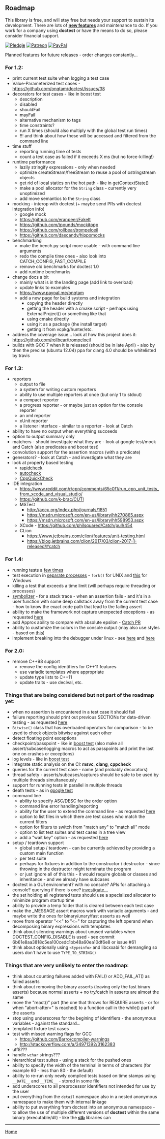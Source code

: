 ## Roadmap

This library is free, and will stay free but needs your support to sustain its development. There are lots of [**new features**](roadmap.md) and maintenance to do. If you work for a company using **doctest** or have the means to do so, please consider financial support.

[![Pledgie](https://pledgie.com/campaigns/31280.png)](https://pledgie.com/campaigns/31280)
[![Patreon](https://cloud.githubusercontent.com/assets/8225057/5990484/70413560-a9ab-11e4-8942-1a63607c0b00.png)](http://www.patreon.com/onqtam)
[![PayPal](https://www.paypalobjects.com/en_US/i/btn/btn_donate_LG.gif)](https://www.paypal.com/cgi-bin/webscr?cmd=_s-xclick&hosted_button_id=3K423Q6TK48BN)

Planned features for future releases - order changes constantly...

### For 1.2:

- print current test suite when logging a test case
- Value-Parameterized test cases - https://github.com/onqtam/doctest/issues/38
- decorators for test cases - like in boost test
    - description
    - disabled
    - shouldFail
    - mayFail
    - alternative mechanism to tags
    - time constraints?
    - run X times (should also multiply with the global test run times)
    - !!! and think about how these will be accessed and filtered from the command line
- time stuff
    - reporting running time of tests
    - count a test case as failed if it exceeds X ms (but no force-killing!)
- runtime performance
    - lazily stringify expressions - only when needed
    - optimize createStream/freeStream to reuse a pool of ostringstream objects
    - get rid of local statics on the hot path - like in getContextState()
    - make a pool allocator for the ```String``` class - currently very unoptimized
    - add move semantics to the ```String``` class
- mocking - interop with doctest (+ maybe send PRs with doctest integration info)
    - google mock
    - https://github.com/eranpeer/FakeIt
    - https://github.com/tpounds/mockitopp
    - https://github.com/rollbear/trompeloeil
    - https://github.com/dascandy/hippomocks
- benchmarking
    - make the bench.py script more usable - with command line arguments
    - redo the compile time ones - also look into CATCH_CONFIG_FAST_COMPILE
    - remove old benchmarks for doctest 1.0
    - add runtime benchmarks
- change docs a bit
    - mainly what is in the landing page (add link to overload)
    - update links to examples
    - https://www.paypal.me/onqtam
    - add a new page for build systems and integration
        - copying the header directly
        - getting the header with a cmake script - perhaps using ExternalProject() or something like that
        - using cmake directly
        - using it as a package (the install target)
        - getting it from vcpkg/hunter/etc.
- address the coverage issue... look at how this project does it: https://github.com/rollbear/trompeloeil
- builds with GCC 7 when it is released (should be in late April) - also by then the precise (ubuntu 12.04) ppa for clang 4.0 should be whitelisted by travis

### For 1.3:

- reporters
    - output to file
    - a system for writing custom reporters
    - ability to use multiple reporters at once (but only 1 to stdout)
    - a compact reporter
    - a progress reporter - or maybe just an option for the console reporter
    - an xml reporter
    - xUnit reporter
    - a listener interface - similar to a reporter - look at Catch
- ability to have no output when everything succeeds
- option to output summary only
- matchers - should investigate what they are - look at google test/mock and Catch (also predicates and boost test)
- convolution support for the assertion macros (with a predicate)
- generators? - look at Catch - and investigate what they are
- look at property based testing
    - [rapidcheck](https://github.com/emil-e/rapidcheck)
    - [autocheck](https://github.com/thejohnfreeman/autocheck)
    - [CppQuickCheck](https://github.com/grogers0/CppQuickCheck)
- IDE integration
    - https://www.reddit.com/r/cpp/comments/65c0f1/run_cpp_unit_tests_from_xcode_and_visual_studio/
    - https://github.com/k-brac/CUTI
    - MSTest
        - http://accu.org/index.php/journals/1851
        - https://msdn.microsoft.com/en-us/library/hh270865.aspx
        - https://msdn.microsoft.com/en-us/library/hh598953.aspx
    - XCode - https://github.com/philsquared/Catch/pull/454
    - CLion
        - https://www.jetbrains.com/clion/features/unit-testing.html
        - https://blog.jetbrains.com/clion/2017/03/clion-2017-1-released/#catch

### For 1.4:

- running tests a [few times](https://github.com/google/googletest/blob/master/googletest/docs/AdvancedGuide.md#repeating-the-tests)
- test execution in [separate processes](https://github.com/philsquared/Catch/issues/853) - ```fork()``` for UNIX and [this](https://github.com/nemequ/munit/issues/2) for Windows
- killing a test that exceeds a time limit (will perhaps require threading or processes)
- [symbolizer](https://github.com/facebook/folly/tree/master/folly/experimental/symbolizer) - for a stack trace - when an assertion fails - and it's in a user function with some deep callstack away from the current test case - how to know the exact code path that lead to the failing assert
- ability to make the framework not capture unexpected exceptions - as requested [here](https://github.com/onqtam/doctest/issues/12#issuecomment-235334585)
- add Approx ability to compare with absolute epsilon - [Catch PR](https://github.com/philsquared/Catch/pull/538)
- ability to customize the colors in the console output (may also use styles - based on [this](https://github.com/agauniyal/rang))
- implement breaking into the debugger under linux - see [here](https://github.com/philsquared/Catch/pull/585) and [here](https://github.com/scottt/debugbreak)

### For 2.0:

- remove C++98 support
    - remove the config identifiers for C++11 features
    - use variadic templates where appropriate
    - update type lists to C++11
    - update traits - use declval, etc.

### Things that are being considered but not part of the roadmap yet:

- when no assertion is encountered in a test case it should fail
- failure reporting should print out previous SECTIONs for data-driven testing - as requested [here](https://github.com/philsquared/Catch/issues/734)
- ```Bitwise()``` class that has overloaded operators for comparison - to be used to check objects bitwise against each other
- detect floating point exceptions
- checkpoint/passpoint - like in [boost test](http://www.boost.org/doc/libs/1_63_0/libs/test/doc/html/boost_test/test_output/test_tools_support_for_logging/checkpoints.html) (also make all assert/subcase/logging macros to act as passpoints and print the last one on crashes or exceptions)
- log levels - like in [boost test](http://www.boost.org/doc/libs/1_63_0/libs/test/doc/html/boost_test/utf_reference/rt_param_reference/log_level.html)
- integrate static analysis on the CI: **msvc**, **clang**, **cppcheck**
- queries for the current test case - name (and probably decorators)
- thread safety - asserts/subcases/captures should be safe to be used by multiple threads simultaneously
- support for running tests in parallel in multiple threads
- death tests - as in [google test](https://github.com/google/googletest/blob/master/googletest/docs/AdvancedGuide.md#death-tests)
- command line
    - ability to specify ASC/DESC for the order option
    - command line error handling/reporting
    - ability for the user to extend the command line - as requested [here](https://github.com/philsquared/Catch/issues/622)
    - option to list files in which there are test cases who match the current filters
    - option for filters to switch from "match any" to "match all" mode
    - option to list test suites and test cases in a tree view
    - add a "wait key" option - as requested [here](https://github.com/philsquared/Catch/issues/477#issuecomment-256417686)
- setup / teardown support
    - global setup / teardown - can be currently achieved by providing a custom main function
    - per test suite
    - perhaps for fixtures in addition to the constructor / destructor - since throwing in the destructor might terminate the program
    - or just ignore all of this this - it would require globals or classes and inheritance - and we already have subcases
- doctest in a GUI environment? with no console? APIs for attaching a console? querying if there is one? [investigate...](https://github.com/philsquared/Catch/blob/master/docs/configuration.md#stdout)
- the set holding all registered tests should use a specialized allocator to minimize program startup time
- ability to provide a temp folder that is cleared between each test case
- make the _MESSAGE assert macros work with variadic arguments - and maybe write the ones for binary/unary/fast asserts as well
- move from operator "<<" to "<=" for capturing the left operand when decomposing binary expressions with templates
- think about silencing warnings about unused variables when DOCTEST_CONFIG_DISABLE is used - see commit 6b61e8aa3818c5ea100cedc1bb48a60ea10df6e8 or issue #61
- think about optionally using ```<typeinfo>``` and libcxxabi for demangling so users don't have to use ```TYPE_TO_STRING()```

### Things that are very unlikely to enter the roadmap:

- think about counting failures added with FAIL() or ADD_FAIL_AT() as failed asserts
- think about removing the binary asserts (leaving only the fast binary asserts) because normal asserts + no try/catch in asserts are almost the same
- move the "react()" part (the one that throws for REQUIRE asserts - or for when "abort-after=<int>" is reached) to a function call in the while() part of the asserts
- stop using underscores for the begining of identifiers - the anonymous variables - against the standard...
- templated fixture test cases
- test with missed warning flags for GCC
    - https://github.com/Barro/compiler-warnings
    - http://stackoverflow.com/a/34971392/3162383
- utf8???
- handle ```wchar``` strings???
- hierarchical test suites - using a stack for the pushed ones
- ability to specify the width of the terminal in terms of characters (for example 60 - less than 80 - the default)
- ability to re-run only newly compiled tests based on time stamps using ```__DATE__``` and ```__TIME__``` - stored in some file
- add underscores to all preprocessor identifiers not intended for use by the user
- put everything from the ```detail``` namespace also in a nested anonymous namespace to make them with internal linkage
- ability to put everything from doctest into an anonymous namespace - to allow the use of multiple different versions of **doctest** within the same binary (executable/dll) - like the [**stb**](https://github.com/nothings/stb) libraries can

---------------

[Home](readme.md#reference)

